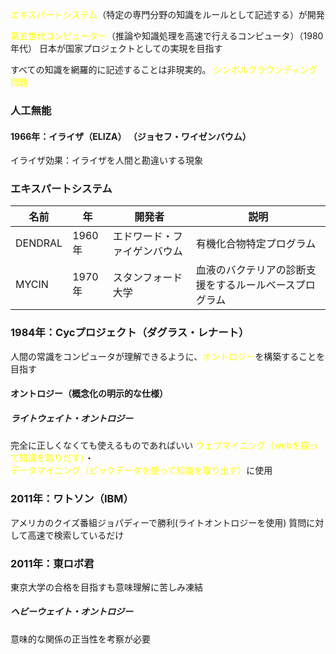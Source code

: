 
<font color="#ffff00">エキスパートシステム</font>（特定の専門分野の知識をルールとして記述する）が開発

<font color="#ffff00">第五世代コンピューター</font>（推論や知識処理を高速で行えるコンピュータ）（1980年代）
日本が国家プロジェクトとしての実現を目指す

すべての知識を網羅的に記述することは非現実的。
<font color="#ffff00">シンボルグラウンディング問題</font>


### 人工無能
#### 1966年：イライザ（ELIZA） （ジョセフ・ワイゼンバウム）
イライザ効果：イライザを人間と勘違いする現象
### エキスパートシステム

| 名前      | 年     | 開発者            | 説明                          |
| ------- | ----- | -------------- | --------------------------- |
| DENDRAL | 1960年 | エドワード・ファイゲンバウム | 有機化合物特定プログラム                |
| MYCIN   | 1970年 | スタンフォード大学      | 血液のバクテリアの診断支援をするルールベースプログラム |
###  1984年：Cycプロジェクト（ダグラス・レナート）
人間の常識をコンピュータが理解できるように、<font color="#ffff00">オントロジー</font>を構築することを目指す
#### オントロジー（概念化の明示的な仕様）
##### ライトウェイト・オントロジー
完全に正しくなくても使えるものであればいい
<font color="#ffff00">ウェブマイニング（webを探って知識を取りだす）</font>・<font color="#ffff00">データマイニング（ビックデータを使って知識を取り出す）</font>に使用
### 2011年：ワトソン（IBM）
アメリカのクイズ番組ジョパディーで勝利(ライトオントロジーを使用)
質問に対して高速で検索しているだけ
### 2011年：東ロボ君
東京大学の合格を目指すも意味理解に苦しみ凍結
##### ヘビーウェイト・オントロジー
意味的な関係の正当性を考察が必要

